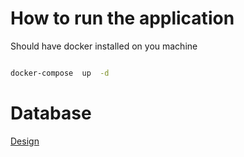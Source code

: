 # How to run the application

Should have docker installed on you machine

```bash

docker-compose  up  -d

```

# Database

[Design](https://lucid.app/lucidchart/5f8284b6-12d7-4dba-b44b-7081471e1b11/edit?view_items=g3Z4FXEB23QF&invitationId=inv_13085904-2768-4f15-ae74-fc14d3babdef)
